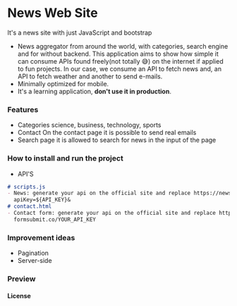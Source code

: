 # News Web Site
It's a news site with just JavaScript and bootstrap

- News aggregator from around the world, with categories, search engine and for without backend. This application aims to show how simple it can consume APIs found freely(not totally 😅) on the internet if applied to fun projects. In our case, we consume an API to fetch news and, an API to fetch weather and another to send e-mails.
- Minimally optimized for mobile.
- It's a learning application, **don't use it in production**.

### Features
- Categories
  science, business, technology, sports
- Contact
  On the contact page it is possible to send real emails
- Search page
  it is allowed to search for news in the input of the page

### How to install and run the project

- API'S
```markdown
# scripts.js
- News: generate your api on the official site and replace https://newsapi.org/.
  apiKey=${API_KEY}&
# contact.html
- Contact form: generate your api on the official site and replace https://formsubmit.co/.
  formsubmit.co/YOUR_API_KEY
```

### Improvement ideas
- Pagination
- Server-side


### Preview


#### License
